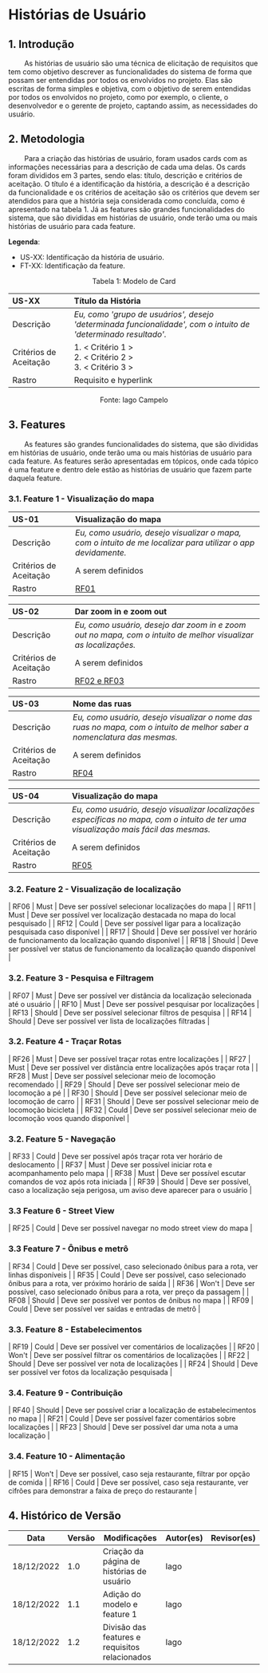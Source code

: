 # Histórias de Usuário

## 1. Introdução

&emsp;&emsp; As histórias de usuário são uma técnica de elicitação de requisitos que tem como objetivo descrever as funcionalidades do sistema de forma que possam ser entendidas por todos os envolvidos no projeto. Elas são escritas de forma simples e objetiva, com o objetivo de serem entendidas por todos os envolvidos no projeto, como por exemplo, o cliente, o desenvolvedor e o gerente de projeto, captando assim, as necessidades do usuário.

## 2. Metodologia

&emsp;&emsp; Para a criação das histórias de usuário, foram usados cards com as informações necessárias para a descrição de cada uma delas. Os cards foram divididos em 3 partes, sendo elas: título, descrição e critérios de aceitação. O título é a identificação da história, a descrição é a descrição da funcionalidade e os critérios de aceitação são os critérios que devem ser atendidos para que a história seja considerada como concluída, como é apresentado na tabela 1. Já as features são grandes funcionalidades do sistema, que são divididas em histórias de usuário, onde terão uma ou mais histórias de usuário para cada feature.

**Legenda**:

- US-XX: Identificação da história de usuário.
- FT-XX: Identificação da feature.

<figcaption align="center">Tabela 1: Modelo de Card</figcaption>

| **US-XX**                | **Título da História**                                                                                         |
| :----------------------- | :------------------------------------------------------------------------------------------------------------- |
|  Descrição               | _Eu, como 'grupo de usuários', desejo 'determinada funcionalidade', com o intuito de 'determinado resultado'._ |
|  Critérios de Aceitação  | 1. < Critério 1 > </br> 2. < Critério 2 > </br> 3. < Critério 3 >                                              |
|  Rastro                  | Requisito e hyperlink                                                                                          |

<figcaption align="center">Fonte: Iago Campelo</figcaption>

## 3. Features

&emsp;&emsp; As features são grandes funcionalidades do sistema, que são divididas em histórias de usuário, onde terão uma ou mais histórias de usuário para cada feature. As features serão apresentadas em tópicos, onde cada tópico é uma feature e dentro dele estão as histórias de usuário que fazem parte daquela feature.

### 3.1. Feature 1 - Visualização do mapa

| **US-01**              | **Visualização do mapa**                                                                                      |
|:---------------------- |:--------------------------------------------------------------------------------------------------------------|
| Descrição              | _Eu, como usuário, desejo visualizar o mapa, com o intuito de me localizar para utilizar o app devidamente._  |
| Critérios de Aceitação | A serem definidos                                                                                             |
| Rastro                 | [RF01](https://requisitos-de-software.github.io/2022.2-GoogleMaps/elicitacao/8.requisitos%20finais/#2-tabela) |

| **US-02**                | **Dar zoom in e zoom out**                                                                                            |
| :----------------------- | :------------------------------------------------------------------------------------------------                     |
|  Descrição               | _Eu, como usuário, desejo dar zoom in e zoom out no mapa, com o intuito de melhor visualizar as localizações._        |
|  Critérios de Aceitação  | A serem definidos                                                                                                     |
|  Rastro                  | [RF02 e RF03](https://requisitos-de-software.github.io/2022.2-GoogleMaps/elicitacao/8.requisitos%20finais/#2-tabela)  |

| **US-03**                | **Nome das ruas**                                                                                                |
| :----------------------- | :------------------------------------------------------------------------------------------------                       |
|  Descrição               | _Eu, como usuário, desejo visualizar o nome das ruas no mapa, com o intuito de melhor saber a nomenclatura das mesmas._ |
|  Critérios de Aceitação  | A serem definidos                                                                                                       |
|  Rastro                  | [RF04](https://requisitos-de-software.github.io/2022.2-GoogleMaps/elicitacao/8.requisitos%20finais/#2-tabela)           |

| **US-04**              | **Visualização do mapa**                                                                                                             |
|:-----------------------|:------------------------------------------------------------------------------------------------------------------------------------ |
| Descrição              | _Eu, como usuário, desejo visualizar localizações específicas no mapa, com o intuito de ter uma visualização mais fácil das mesmas._ |
| Critérios de Aceitação | A serem definidos                                                                                                                    |
| Rastro                 | [RF05](https://requisitos-de-software.github.io/2022.2-GoogleMaps/elicitacao/8.requisitos%20finais/#2-tabela)                        |
### 3.2. Feature 2 - Visualização de localização
| RF06  |      Must     | Deve ser possível selecionar localizações do mapa                                                       |
| RF11  |      Must     | Deve ser possível ver localização destacada no mapa do local pesquisado                                 |
| RF12  |     Could     | Deve ser possível ligar para a localização pesquisada caso disponível                                   |
| RF17  |     Should    | Deve ser possível ver horário de funcionamento da localização quando disponível                         |
| RF18  |     Should    | Deve ser possível ver status de funcionamento da localização quando disponível                          |

### 3.2. Feature 3 - Pesquisa e Filtragem
| RF07  |      Must     | Deve ser possível ver distância da localização selecionada até o usuário                                |
| RF10  |      Must     | Deve ser possível pesquisar por localizações                                                            |
| RF13  |     Should    | Deve ser possível selecionar filtros de pesquisa                                                        |
| RF14  |     Should    | Deve ser possível ver lista de localizações filtradas                                                   |

### 3.2. Feature 4 - Traçar Rotas
| RF26  |      Must     | Deve ser possível traçar rotas entre localizações                                                       |
| RF27  |      Must     | Deve ser possível ver distância entre localizações após traçar rota                                     |
| RF28  |      Must     | Deve ser possível selecionar meio de locomoção recomendado                                              |
| RF29  |     Should    | Deve ser possível selecionar meio de locomoção a pé                                                     |
| RF30  |     Should    | Deve ser possível selecionar meio de locomoção de carro                                                 |
| RF31  |     Should    | Deve ser possível selecionar meio de locomoção bicicleta                                                |
| RF32  |     Could     | Deve ser possível selecionar meio de locomoção voos quando disponível                                   |

### 3.2. Feature 5 - Navegação
| RF33  |     Could     | Deve ser possível após traçar rota ver horário de deslocamento                                          |
| RF37  |      Must     | Deve ser possível iniciar rota e acompanhamento pelo mapa                                               |
| RF38  |      Must     | Deve ser possível escutar comandos de voz após rota iniciada                                            |
| RF39  |     Should    | Deve ser possível, caso a localização seja perigosa, um aviso deve aparecer para o usuário              |

### 3.3 Feature 6 - Street View
| RF25  |     Could     | Deve ser possível navegar no modo street view do mapa                                                   |

### 3.3 Feature 7 - Ônibus e metrô
| RF34  |     Could     | Deve ser possível, caso selecionado ônibus para a rota, ver linhas disponíveis                          |
| RF35  |     Could     | Deve ser possível, caso selecionado ônibus para a rota, ver próximo horário de saída                    |
| RF36  |     Won't     | Deve ser possível, caso selecionado ônibus para a rota, ver preço da passagem                           |
| RF08  |     Should    | Deve ser possível ver pontos de ônibus no mapa                                                          |
| RF09  |     Could     | Deve ser possível ver saídas e entradas de metrô                                                        |


### 3.3. Feature 8 - Estabelecimentos
| RF19  |     Could     | Deve ser possível ver comentários de localizações                                                       |
| RF20  |     Won't     | Deve ser possível filtrar os comentários de localizações                                                |
| RF22  |     Should    | Deve ser possível ver nota de localizações                                                              |
| RF24  |     Should    | Deve ser possível ver fotos da localização pesquisada                                                   |

### 3.4. Feature 9 - Contribuição
| RF40  |     Should    | Deve ser possível criar a localização de estabelecimentos no mapa                                       |
| RF21  |     Could     | Deve ser possível fazer comentários sobre localizações                                                  |
| RF23  |     Should    | Deve ser possível dar uma nota a uma localização                                                        |
### 3.4. Feature 10 - Alimentação
| RF15  |     Won't     | Deve ser possível, caso seja restaurante, filtrar por opção de comida                                   |
| RF16  |     Could     | Deve ser possível, caso seja restaurante, ver cifrões para demonstrar a faixa de preço do restaurante   |



## 4. Histórico de Versão

| Data       | Versão | Modificações                                                          | Autor(es) | Revisor(es)      |
| ---------- | ------ | --------------------------------------------------------------------- | --------- | ---------------- |
| 18/12/2022 | 1.0    | Criação da página de histórias de usuário                             | Iago      |                  |
| 18/12/2022 | 1.1    | Adição do modelo e feature 1                                          | Iago      |                  |
| 18/12/2022 | 1.2    | Divisão das features e requisitos relacionados                        | Iago      |                  |
